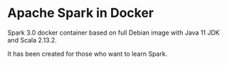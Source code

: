 # Apache Spark in Docker

Spark 3.0 docker container based on full Debian image with Java 11 JDK and Scala 2.13.2.

It has been created for those who want to learn Spark.

